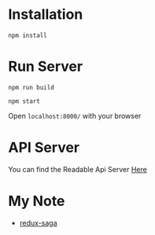 # Installation

` npm install `

# Run Server

` npm run build `

` npm start `

Open ` localhost:8000/ ` with your browser

# API Server

You can find the Readable Api Server [Here](https://github.com/udacity/reactnd-project-readable-starter)


# My Note
+ [redux-saga](https://wtlin1228.gitbooks.io/redux-saga/content/chapter1.html)
